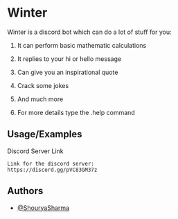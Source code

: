 # Winter

Winter is a discord bot which can do a lot of stuff for you:

1. It can perform basic mathematic calculations

2. It replies to your hi or hello message

3. Can give you an inspirational quote

4. Crack some jokes

5. And much more

6. For more details type the .help command


## Usage/Examples
Discord Server Link
```link
Link for the discord server: 
https://discord.gg/pVC83GM37z
```

  
## Authors

- [@ShouryaSharma](https://www.github.com/ShouryaSharma277)

